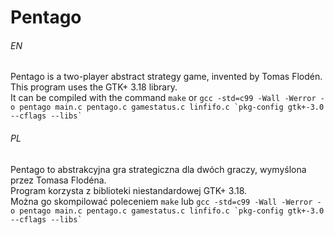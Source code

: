 # Pentago

###### EN
Pentago is a two-player abstract strategy game, invented by Tomas Flodén.  
This program uses the GTK+ 3.18 library.  
It can be compiled with the command `make` or ```gcc -std=c99 -Wall -Werror -o pentago main.c pentago.c gamestatus.c linfifo.c `pkg-config gtk+-3.0 --cflags --libs` ```

###### PL
Pentago to abstrakcyjna gra strategiczna dla dwóch graczy, wymyślona przez Tomasa Flodéna.  
Program korzysta z biblioteki niestandardowej GTK+ 3.18.  
Można go skompilować poleceniem `make` lub ```gcc -std=c99 -Wall -Werror -o pentago main.c pentago.c gamestatus.c linfifo.c `pkg-config gtk+-3.0 --cflags --libs` ```

